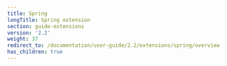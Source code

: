 ```yaml
---
title: Spring
longTitle: Spring extension
section: guide-extensions
version: '2.2'
weight: 37
redirect_to: /documentation/user-guide/2.2/extensions/spring/overview
has_children: true
---
```

